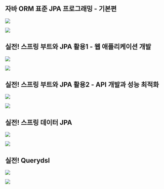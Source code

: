 
## 자바 ORM 표준 JPA 프로그래밍 - 기본편

![](www.inflearn.com_course_ORM-JPA-Basic.png)

![](info8.png)


## 실전! 스프링 부트와 JPA 활용1 - 웹 애플리케이션 개발

![](info3.png)

![](info7.png)
## 실전! 스프링 부트와 JPA 활용2 - API 개발과 성능 최적화

![](info5.png)

![](info6.png)


## 실전! 스프링 데이터 JPA


![](info2.png)


![](inf.png)


## 실전! Querydsl

![](info9.png)

![](info10.png)